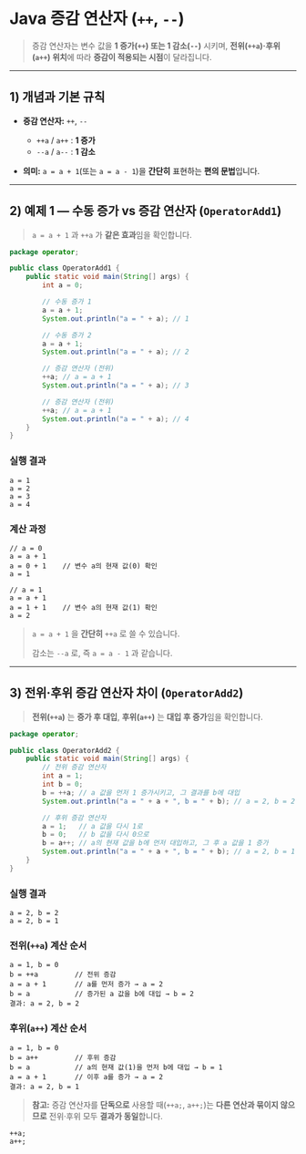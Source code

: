 # Java 증감 연산자 (`++`, `--`)

> 증감 연산자는 변수 값을 **1 증가(`++`) 또는 1 감소(`--`)** 시키며, **전위(`++a`)·후위(`a++`) 위치**에 따라 **증감이 적용되는 시점**이 달라집니다.

---

## 1) 개념과 기본 규칙

* **증감 연산자:** `++`, `--`

    * `++a` / `a++` : **1 증가**
    * `--a` / `a--` : **1 감소**
* **의미:** `a = a + 1`(또는 `a = a - 1`)을 **간단히** 표현하는 **편의 문법**입니다.

---

## 2) 예제 1 — 수동 증가 vs 증감 연산자 (`OperatorAdd1`)

> `a = a + 1` 과 `++a` 가 **같은 효과**임을 확인합니다.

```java
package operator;

public class OperatorAdd1 {
    public static void main(String[] args) {
        int a = 0;

        // 수동 증가 1
        a = a + 1;
        System.out.println("a = " + a); // 1

        // 수동 증가 2
        a = a + 1;
        System.out.println("a = " + a); // 2

        // 증감 연산자 (전위)
        ++a; // a = a + 1
        System.out.println("a = " + a); // 3

        // 증감 연산자 (전위)
        ++a; // a = a + 1
        System.out.println("a = " + a); // 4
    }
}
```

### 실행 결과

```
a = 1
a = 2
a = 3
a = 4
```

### 계산 과정

```
// a = 0
a = a + 1
a = 0 + 1    // 변수 a의 현재 값(0) 확인
a = 1
```

```
// a = 1
a = a + 1
a = 1 + 1    // 변수 a의 현재 값(1) 확인
a = 2
```

> `a = a + 1` 을 **간단히** `++a` 로 쓸 수 있습니다.
> 
> 감소는 `--a` 로, 즉 `a = a - 1` 과 같습니다.

---

## 3) 전위·후위 증감 연산자 차이 (`OperatorAdd2`)

> **전위(`++a`)** 는 **증가 후 대입**, **후위(`a++`)** 는 **대입 후 증가**임을 확인합니다.

```java
package operator;

public class OperatorAdd2 {
    public static void main(String[] args) {
        // 전위 증감 연산자
        int a = 1;
        int b = 0;
        b = ++a; // a 값을 먼저 1 증가시키고, 그 결과를 b에 대입
        System.out.println("a = " + a + ", b = " + b); // a = 2, b = 2

        // 후위 증감 연산자
        a = 1;   // a 값을 다시 1로
        b = 0;   // b 값을 다시 0으로
        b = a++; // a의 현재 값을 b에 먼저 대입하고, 그 후 a 값을 1 증가
        System.out.println("a = " + a + ", b = " + b); // a = 2, b = 1
    }
}
```

### 실행 결과

```
a = 2, b = 2
a = 2, b = 1
```

### 전위(`++a`) 계산 순서

```
a = 1, b = 0
b = ++a         // 전위 증감
a = a + 1       // a를 먼저 증가 → a = 2
b = a           // 증가된 a 값을 b에 대입 → b = 2
결과: a = 2, b = 2
```

### 후위(`a++`) 계산 순서

```
a = 1, b = 0
b = a++         // 후위 증감
b = a           // a의 현재 값(1)을 먼저 b에 대입 → b = 1
a = a + 1       // 이후 a를 증가 → a = 2
결과: a = 2, b = 1
```

> **참고:** 증감 연산자를 **단독으로** 사용할 때(`++a;`, `a++;`)는 **다른 연산과 묶이지 않으므로** 전위·후위 모두 **결과가 동일**합니다.

```
++a;
a++;
```
